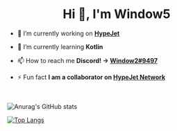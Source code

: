 <h1 align="center">Hi 👋, I'm Window5</h1>

- 🔭 I’m currently working on **[HypeJet](https://github.com/HypeJet)**

- 🌱 I’m currently learning **Kotlin**

- 📫 How to reach me **Discord! -> [Window2#9497](https://discord.com/users/953369091975024735)**

- ⚡ Fun fact **I am a collaborator on [HypeJet Network](https://github.com/HypeJet)**

</p>

<br>

![Anurag's GitHub stats](https://github-readme-stats.vercel.app/api?username=Window5000&count_private=true&include_all_commits=true)

[![Top Langs](https://github-readme-stats.vercel.app/api/top-langs/?username=Window5000&layout=compact&langs_count=8&exclude_repo=window5000.github.io&theme=dracula)](https://github.com/anuraghazra/github-readme-stats)
